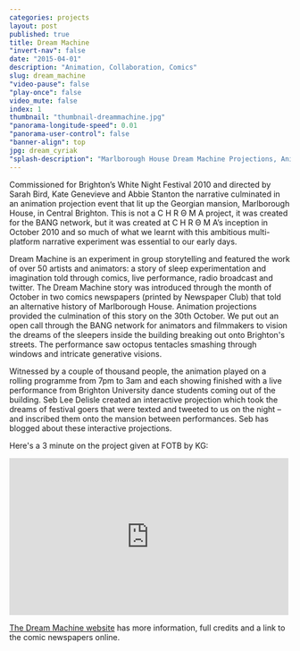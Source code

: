 ```yaml
---
categories: projects
layout: post
published: true
title: Dream Machine
"invert-nav": false
date: "2015-04-01"
description: "Animation, Collaboration, Comics"
slug: dream_machine
"video-pause": false
"play-once": false
video_mute: false
index: 1
thumbnail: "thumbnail-dreammachine.jpg"
"panorama-longitude-speed": 0.01
"panorama-user-control": false
"banner-align": top
jpg: dream_cyriak
"splash-description": "Marlborough House Dream Machine Projections, Anim by CYRIAK"
---
```


Commissioned for Brighton’s White Night Festival 2010 and directed by Sarah Bird, Kate Genevieve and Abbie Stanton the narrative culminated in an animation projection event that lit up the Georgian mansion, Marlborough House, in Central Brighton. This is not a C H R Θ M A project, it was created for the BANG network, but it was created at C H R Θ M A’s inception in October 2010 and so much of what we learnt with this ambitious multi-platform narrative experiment was essential to our early days.

Dream Machine is an experiment in group storytelling and featured the work of over 50 artists and animators: a story of sleep experimentation and imagination told through comics, live performance, radio broadcast and twitter. The Dream Machine story was introduced through the month of October in two comics newspapers (printed by Newspaper Club) that told an alternative history of Marlborough House. Animation projections provided the culmination of this story on the 30th October. We put out an open call through the BANG network for animators and filmmakers to vision the dreams of the sleepers inside the building breaking out onto Brighton's streets. The performance saw octopus tentacles smashing through windows and intricate generative visions.

 Witnessed by a couple of thousand people, the animation played on a rolling programme from 7pm to 3am and each showing finished with a live performance from Brighton University dance students coming out of the building. Seb Lee Delisle created an interactive projection which took the dreams of festival goers that were texted and tweeted to us on the night – and inscribed them onto the mansion between performances. Seb has blogged about these interactive projections.

Here's a 3 minute on the project given at FOTB by KG:

<iframe src="https://player.vimeo.com/video/15766207?color=ffffff&byline=0" width="500" height="281" frameborder="0" webkitallowfullscreen mozallowfullscreen allowfullscreen></iframe> 

[The Dream Machine website](http://www.bangdreammachine.com/?page_id=355) has more information, full credits and a link to the comic newspapers online.
